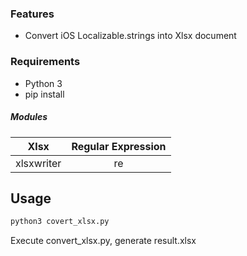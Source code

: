### Features

- Convert iOS Localizable.strings into Xlsx document

### Requirements

* Python 3
* pip install

##### Modules
| Xlsx  | Regular Expression  | 
| :------------: |:---------------:|
| xlsxwriter | re |

## Usage
```bash
python3 covert_xlsx.py
```
Execute convert_xlsx.py, generate result.xlsx
